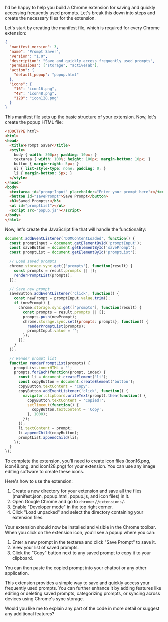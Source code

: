 I'd be happy to help you build a Chrome extension for saving and quickly accessing frequently used prompts. Let's break this down into steps and create the necessary files for the extension.



Let's start by creating the manifest file, which is required for every Chrome extension:

```json
{
  "manifest_version": 3,
  "name": "Prompt Saver",
  "version": "1.0",
  "description": "Save and quickly access frequently used prompts",
  "permissions": ["storage", "activeTab"],
  "action": {
    "default_popup": "popup.html"
  },
  "icons": {
    "16": "icon16.png",
    "48": "icon48.png",
    "128": "icon128.png"
  }
}

```

This manifest file sets up the basic structure of your extension. Now, let's create the popup HTML file:



```html
<!DOCTYPE html>
<html>
<head>
  <title>Prompt Saver</title>
  <style>
    body { width: 300px; padding: 10px; }
    textarea { width: 100%; height: 100px; margin-bottom: 10px; }
    button { margin-right: 5px; }
    ul { list-style-type: none; padding: 0; }
    li { margin-bottom: 5px; }
  </style>
</head>
<body>
  <textarea id="promptInput" placeholder="Enter your prompt here"></textarea>
  <button id="savePrompt">Save Prompt</button>
  <h3>Saved Prompts:</h3>
  <ul id="promptList"></ul>
  <script src="popup.js"></script>
</body>
</html>

```

Now, let's create the JavaScript file that will handle the functionality:



```javascript
document.addEventListener('DOMContentLoaded', function() {
  const promptInput = document.getElementById('promptInput');
  const saveButton = document.getElementById('savePrompt');
  const promptList = document.getElementById('promptList');

  // Load saved prompts
  chrome.storage.sync.get(['prompts'], function(result) {
    const prompts = result.prompts || [];
    renderPromptList(prompts);
  });

  // Save new prompt
  saveButton.addEventListener('click', function() {
    const newPrompt = promptInput.value.trim();
    if (newPrompt) {
      chrome.storage.sync.get(['prompts'], function(result) {
        const prompts = result.prompts || [];
        prompts.push(newPrompt);
        chrome.storage.sync.set({prompts: prompts}, function() {
          renderPromptList(prompts);
          promptInput.value = '';
        });
      });
    }
  });

  // Render prompt list
  function renderPromptList(prompts) {
    promptList.innerHTML = '';
    prompts.forEach(function(prompt, index) {
      const li = document.createElement('li');
      const copyButton = document.createElement('button');
      copyButton.textContent = 'Copy';
      copyButton.addEventListener('click', function() {
        navigator.clipboard.writeText(prompt).then(function() {
          copyButton.textContent = 'Copied!';
          setTimeout(function() {
            copyButton.textContent = 'Copy';
          }, 1000);
        });
      });
      li.textContent = prompt;
      li.appendChild(copyButton);
      promptList.appendChild(li);
    });
  }
});

```

To complete the extension, you'll need to create icon files (icon16.png, icon48.png, and icon128.png) for your extension. You can use any image editing software to create these icons.

Here's how to use the extension:

1. Create a new directory for your extension and save all the files (manifest.json, popup.html, popup.js, and icon files) in it.
2. Open Google Chrome and go to `chrome://extensions/`.
3. Enable "Developer mode" in the top right corner.
4. Click "Load unpacked" and select the directory containing your extension files.

Your extension should now be installed and visible in the Chrome toolbar. When you click on the extension icon, you'll see a popup where you can:

1. Enter a new prompt in the textarea and click "Save Prompt" to save it.
2. View your list of saved prompts.
3. Click the "Copy" button next to any saved prompt to copy it to your clipboard.

You can then paste the copied prompt into your chatbot or any other application.

This extension provides a simple way to save and quickly access your frequently used prompts. You can further enhance it by adding features like editing or deleting saved prompts, categorizing prompts, or syncing across devices using Chrome's sync storage.

Would you like me to explain any part of the code in more detail or suggest any additional features?